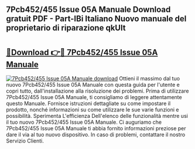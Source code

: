 ## 7Pcb452/455 Issue 05A Manuale Download gratuit PDF - Part-IBi Italiano Nuovo manuale del proprietario di riparazione qkUlt

# <h2><a href="http://dfcw4o.blite.top/?on=7Pcb452%2f455+Issue+05A+Manuale">🔗Download 👉🔴 7Pcb452/455 Issue 05A Manuale</a></h2>

[![7Pcb452/455 Issue 05A Manuale download](https://i.imgur.com/lujVjoI.png)](http://dfcw4o.blite.top/?on=7Pcb452%2f455+Issue+05A+Manuale)
Ottieni il massimo dal tuo nuovo 7Pcb452/455 Issue 05A Manuale con questa guida per l'utente e copri tutto, dall'installazione alla risoluzione dei problemi. Prima di utilizzare 7Pcb452/455 Issue 05A Manuale, ti consigliamo di leggere attentamente questo Manuale. Fornisce istruzioni dettagliate su come impostare il prodotto, nonché informazioni su come utilizzare le sue varie funzioni e possibilità. Sperimenta L'efficienza Dell'elenco delle funzionalità mentre usi il tuo nuovo 7Pcb452/455 Issue 05A Manuale. Ci auguriamo che 7Pcb452/455 Issue 05A Manuale ti abbia fornito informazioni preziose per dare il via al tuo nuovo dispositivo. In caso di problemi, contattare il nostro Servizio Clienti.
